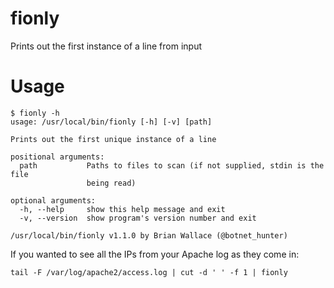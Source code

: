 fionly
======

Prints out the first instance of a line from input


Usage
=====
    $ fionly -h
    usage: /usr/local/bin/fionly [-h] [-v] [path]

    Prints out the first unique instance of a line

    positional arguments:
      path           Paths to files to scan (if not supplied, stdin is the file
                     being read)

    optional arguments:
      -h, --help     show this help message and exit
      -v, --version  show program's version number and exit

    /usr/local/bin/fionly v1.1.0 by Brian Wallace (@botnet_hunter)

If you wanted to see all the IPs from your Apache log as they come in:

    tail -F /var/log/apache2/access.log | cut -d ' ' -f 1 | fionly
